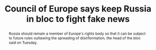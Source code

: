 ---
category: news
title: Council of Europe says keep Russia in bloc to fight fake news
abstract: Russia should remain a member of Europe's rights body so that it can be subject to future rules outlawing the spreading of disinformation, the head of the bloc said on Tuesday.
publishedDateTime: 2019-02-26T17:11:49Z
sourceUrl: https://www.msn.com/en-us/System.Threading.Tasks.Task`1[System.String]/System.Threading.Tasks.Task`1[System.String]/council-of-europe-says-keep-russia-in-bloc-to-fight-fake-news/ar-BBU7gzR
type: article

provider:
  name: AFP
  id: default

images: 
    -url: http://img-s-msn-com.akamaized.net/tenant/amp/entityid/AAyXiwM.img
    width: None
    height: None
    quality: None
    title: None
    attribution: 
    focalRegion:
      x1: 0
      x2: 0
      y1: 0
      y2: 0

---